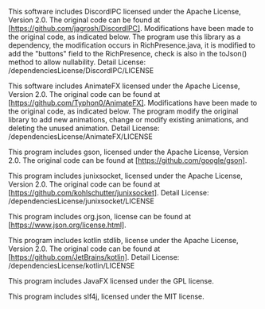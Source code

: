 This software includes DiscordIPC licensed under the Apache License, Version 2.0. The original code can be found
at [https://github.com/jagrosh/DiscordIPC]. Modifications have been made to the original code, as indicated below.
The program use this library as a dependency, the modification occurs in
RichPresence.java, it is modified to add the "buttons" field to the RichPresence,
check is also in the toJson()
method to allow nullability.
Detail License: /dependenciesLicense/DiscordIPC/LICENSE

This software includes AnimateFX licensed under the Apache License, Version 2.0. The original code can be found
at [https://github.com/Typhon0/AnimateFX]. Modifications have been
made to the original code, as indicated below. The program modify the original library to add new animations, change or
modify existing animations, and deleting the unused animation.
Detail License: /dependenciesLicense/AnimateFX/LICENSE

This program includes gson, licensed under the Apache License, Version 2.0. The original code can be found
at [https://github.com/google/gson].

This program includes junixsocket, licensed under the Apache License, Version 2.0. The original code can be found
at [https://github.com/kohlschutter/junixsocket].
Detail License: /dependenciesLicense/junixsocket/LICENSE

This program includes org.json, license can be found at [https://www.json.org/license.html].

This program includes kotlin stdlib, license under the Apache License, Version 2.0. The original code can be found
at [https://github.com/JetBrains/kotlin].
Detail License: /dependenciesLicense/kotlin/LICENSE

This program includes JavaFX licensed under the GPL license.

This program includes slf4j, licensed under the MIT license.
